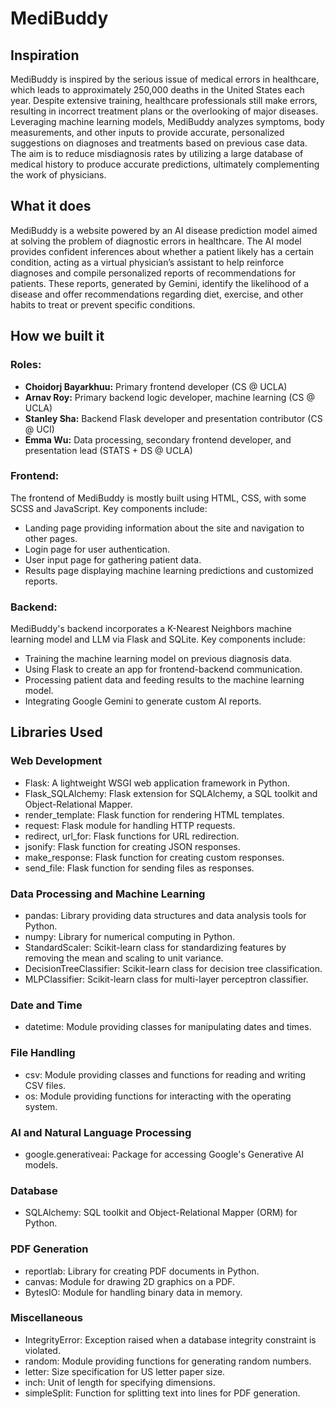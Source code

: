 # MediBuddy

## Inspiration

MediBuddy is inspired by the serious issue of medical errors in healthcare, which leads to approximately 250,000 deaths in the United States each year. Despite extensive training, healthcare professionals still make errors, resulting in incorrect treatment plans or the overlooking of major diseases. Leveraging machine learning models, MediBuddy analyzes symptoms, body measurements, and other inputs to provide accurate, personalized suggestions on diagnoses and treatments based on previous case data. The aim is to reduce misdiagnosis rates by utilizing a large database of medical history to produce accurate predictions, ultimately complementing the work of physicians.

## What it does

MediBuddy is a website powered by an AI disease prediction model aimed at solving the problem of diagnostic errors in healthcare. The AI model provides confident inferences about whether a patient likely has a certain condition, acting as a virtual physician’s assistant to help reinforce diagnoses and compile personalized reports of recommendations for patients. These reports, generated by Gemini, identify the likelihood of a disease and offer recommendations regarding diet, exercise, and other habits to treat or prevent specific conditions.

## How we built it

### Roles:

- **Choidorj Bayarkhuu:** Primary frontend developer (CS @ UCLA)
- **Arnav Roy:** Primary backend logic developer, machine learning (CS @ UCLA)
- **Stanley Sha:** Backend Flask developer and presentation contributor (CS @ UCI)
- **Emma Wu:** Data processing, secondary frontend developer, and presentation lead (STATS + DS @ UCLA)

### Frontend:

The frontend of MediBuddy is mostly built using HTML, CSS, with some SCSS and JavaScript. Key components include:
- Landing page providing information about the site and navigation to other pages.
- Login page for user authentication.
- User input page for gathering patient data.
- Results page displaying machine learning predictions and customized reports.

### Backend:

MediBuddy's backend incorporates a K-Nearest Neighbors machine learning model and LLM via Flask and SQLite. Key components include:
- Training the machine learning model on previous diagnosis data.
- Using Flask to create an app for frontend-backend communication.
- Processing patient data and feeding results to the machine learning model.
- Integrating Google Gemini to generate custom AI reports.

## Libraries Used

### Web Development
- Flask: A lightweight WSGI web application framework in Python.
- Flask_SQLAlchemy: Flask extension for SQLAlchemy, a SQL toolkit and Object-Relational Mapper.
- render_template: Flask function for rendering HTML templates.
- request: Flask module for handling HTTP requests.
- redirect, url_for: Flask functions for URL redirection.
- jsonify: Flask function for creating JSON responses.
- make_response: Flask function for creating custom responses.
- send_file: Flask function for sending files as responses.

### Data Processing and Machine Learning
- pandas: Library providing data structures and data analysis tools for Python.
- numpy: Library for numerical computing in Python.
- StandardScaler: Scikit-learn class for standardizing features by removing the mean and scaling to unit variance.
- DecisionTreeClassifier: Scikit-learn class for decision tree classification.
- MLPClassifier: Scikit-learn class for multi-layer perceptron classifier.

### Date and Time
- datetime: Module providing classes for manipulating dates and times.

### File Handling
- csv: Module providing classes and functions for reading and writing CSV files.
- os: Module providing functions for interacting with the operating system.

### AI and Natural Language Processing
- google.generativeai: Package for accessing Google's Generative AI models.

### Database
- SQLAlchemy: SQL toolkit and Object-Relational Mapper (ORM) for Python.

### PDF Generation
- reportlab: Library for creating PDF documents in Python.
- canvas: Module for drawing 2D graphics on a PDF.
- BytesIO: Module for handling binary data in memory.

### Miscellaneous
- IntegrityError: Exception raised when a database integrity constraint is violated.
- random: Module providing functions for generating random numbers.
- letter: Size specification for US letter paper size.
- inch: Unit of length for specifying dimensions.
- simpleSplit: Function for splitting text into lines for PDF generation.
